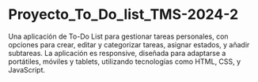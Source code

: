 # Proyecto_To_Do_list_TMS-2024-2
Una aplicación de To-Do List para gestionar tareas personales, con opciones para crear, editar y categorizar tareas, asignar estados, y añadir subtareas. La aplicación es responsive, diseñada para adaptarse a portátiles, móviles y tablets, utilizando tecnologías como HTML, CSS, y JavaScript.
